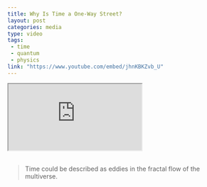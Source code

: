 ```yaml
---
title: Why Is Time a One-Way Street?
layout: post
categories: media
type: video
tags:
 - time
 - quantum
 - physics
link: "https://www.youtube.com/embed/jhnKBKZvb_U"
---
```


<div class="row"><div class="col-md-8 col-md-offset-2">
   <!--start-->
   <div class="embed-responsive embed-responsive-4by3">
     <iframe class="embed-responsive-item" src="https://www.youtube.com/embed/jhnKBKZvb_U"></iframe>
   </div>
   <!--end-->
</div></div>

<br>

<blockquote>
   <p>Time could be described as eddies in the fractal flow of the multiverse.</p>
</blockquote>

